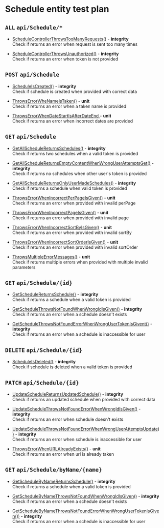 # Schedule entity test plan

## `ALL` `api/Schedule/*`

- [ScheduleControllerThrowsTooManyRequests()](../Entities/ESchedule/ScheduleController.test.cs) - **integrity**  
  Check if returns an error when request is sent too many times

- [ScheduleControllerThrowsUnauthorized()](../Entities/ESchedule/ScheduleController.test.cs) - **integrity**  
  Check if returns an error when token is not provided

## `POST` `api/Schedule`

- [ScheduleIsCreated()](../Entities/ESchedule/ScheduleController.test.cs) - **integrity**  
  Check if schedule is created when provided with correct data

- [ThrowsErrorWheNameIsTaken()](../Entities/ESchedule/Commands/CreateScheduleCommand.unit.cs) - **unit**  
  Check if returns an error when a taken name is provided

- [ThrowsErrorWhenDateStartIsAfterDateEnd ](../Entities/ESchedule/Commands/CreateScheduleCommand.unit.cs) - **unit**  
  Check if returns an error when incorrect dates are provided

## `GET` `api/Schedule`

- [GetAllScheduleReturnsSchedules()](../Entities/ESchedule/ScheduleController.test.cs) - **integrity**  
  Check if returns two schedules when a valid token is provided

- [GetAllScheduleReturnsEmptyContentWhenWrongUserAttemptsGet()](../Entities/ESchedule/ScheduleController.test.cs) - **integrity**  
  Check if returns no schedules when other user's token is provided

- [GetAllScheduleReturnsOnlyUserMadeSchedules()](../Entities/ESchedule/ScheduleController.test.cs) - **integrity**  
  Check if returns a schedule when valid token is provided

- [ThrowsErrorWhenIncorrectPerPageIsGiven()](../Entities/ESchedule/Queries/GetSchedulesQuery.unit.cs) - **unit**  
  Check if returns an error when provided with invalid perPage

- [ThrowsErrorWhenIncorrectPageIsGiven()](../Entities/ESchedule/Queries/GetSchedulesQuery.unit.cs) - **unit**  
  Check if returns an error when provided with invalid page

- [ThrowsErrorWhenIncorrectSortByIsGiven()](../Entities/ESchedule/Queries/GetSchedulesQuery.unit.cs) - **unit**  
  Check if returns an error when provided with invalid sortBy

- [ThrowsErrorWhenIncorrectSortOrderIsGiven()](../Entities/ESchedule/Queries/GetSchedulesQuery.unit.cs) - **unit**  
  Check if returns an error when provided with invalid sortOrder

- [ThrowsMultipleErrorMessages()](../Entities/ESchedule/Queries/GetSchedulesQuery.unit.cs) - **unit**  
  Check if returns multiple errors when provided with multiple invalid parameters



## `GET` `api/Schedule/{id}`

- [GetScheduleReturnsSchedule()](../Entities/ESchedule/ScheduleController.test.cs) - **integrity**  
  Check if returns a schedule when a valid token is provided

- [GetScheduleThrowsNotFoundWhenWrongIdIsGiven()](../Entities/ESchedule/ScheduleController.test.cs) - **integrity**  
  Check if returns an error when a schedule doesn't exists

- [GetScheduleThrowsNotFoundErrorWhenWrongUserTokenIsGivent()](../Entities/ESchedule/ScheduleController.test.cs) - **integrity**  
  Check if returns an error when a schedule is inaccessible for user


## `DELETE` `api/Schedule/{id}`

- [ScheduleIsDeleted()](../Entities/ESchedule/ScheduleController.test.cs) - **integrity**  
  Check if schedule is deleted when a valid token is provided

## `PATCH` `api/Schedule/{id}`

- [UpdateScheduleReturnsUpdatedSchedule()](../Entities/ESchedule/ScheduleController.test.cs) - **integrity**  
  Check if returns an updated schedule when provided with correct data

- [UpdateScheduleThrowsNotFoundErrorWhenWrongIdIsGiven()](../Entities/ESchedule/ScheduleController.test.cs) - **integrity**  
  Check if returns an error when schedule doesn't exists

- [UpdateScheduleThrowsNotFoundErrorWhenWrongUserAttemptsUpdate()](../Entities/ESchedule/ScheduleController.test.cs) - **integrity**  
  Check if returns an error when schedule is inaccessible for user

- [ThrowsErrorWhenURLAlreadyExists()](../Entities/ESchedule/Commands/UpdateScheduleCommand.unit.cs) - **unit**  
  Check if returns an error when url is already taken


## `GET` `api/Schedule/byName/{name}`

- [GetScheduleByNameReturnsSchedule()](../Entities/ESchedule/ScheduleController.test.cs) - **integrity**  
  Check if returns a schedule when a valid token is provided

- [GetScheduleByNameThrowsNotFoundWhenWrongIdIsGiven()](../Entities/ESchedule/ScheduleController.test.cs) - **integrity**  
  Check if returns an error when a schedule doesn't exists

- [GetScheduleByNameThrowsNotFoundErrorWhenWrongUserTokenIsGiven())](../Entities/ESchedule/ScheduleController.test.cs) - **integrity**  
  Check if returns an error when a schedule is inaccessible for user

